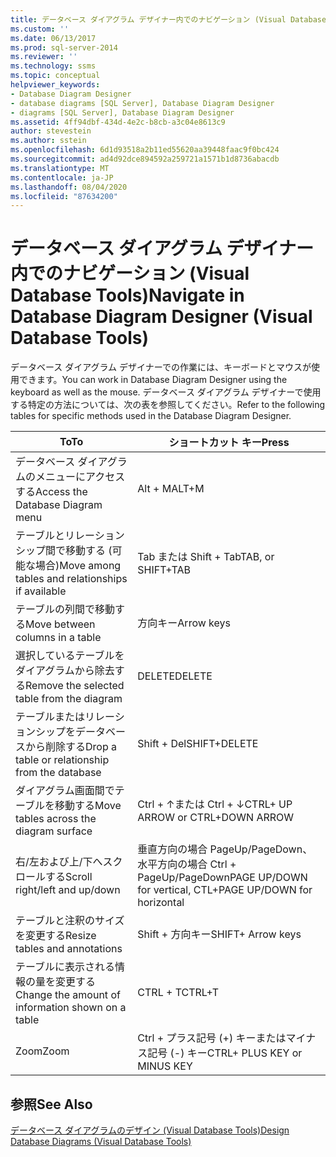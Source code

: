 ```yaml
---
title: データベース ダイアグラム デザイナー内でのナビゲーション (Visual Database Tools) | Microsoft Docs
ms.custom: ''
ms.date: 06/13/2017
ms.prod: sql-server-2014
ms.reviewer: ''
ms.technology: ssms
ms.topic: conceptual
helpviewer_keywords:
- Database Diagram Designer
- database diagrams [SQL Server], Database Diagram Designer
- diagrams [SQL Server], Database Diagram Designer
ms.assetid: 4ff94dbf-434d-4e2c-b8cb-a3c04e8613c9
author: stevestein
ms.author: sstein
ms.openlocfilehash: 6d1d93518a2b11ed55620aa39448faac9f0bc424
ms.sourcegitcommit: ad4d92dce894592a259721a1571b1d8736abacdb
ms.translationtype: MT
ms.contentlocale: ja-JP
ms.lasthandoff: 08/04/2020
ms.locfileid: "87634200"
---
```

# <a name="navigate-in-database-diagram-designer-visual-database-tools"></a><span data-ttu-id="96878-102">データベース ダイアグラム デザイナー内でのナビゲーション (Visual Database Tools)</span><span class="sxs-lookup"><span data-stu-id="96878-102">Navigate in Database Diagram Designer (Visual Database Tools)</span></span>
  <span data-ttu-id="96878-103">データベース ダイアグラム デザイナーでの作業には、キーボードとマウスが使用できます。</span><span class="sxs-lookup"><span data-stu-id="96878-103">You can work in Database Diagram Designer using the keyboard as well as the mouse.</span></span> <span data-ttu-id="96878-104">データベース ダイアグラム デザイナーで使用する特定の方法については、次の表を参照してください。</span><span class="sxs-lookup"><span data-stu-id="96878-104">Refer to the following tables for specific methods used in the Database Diagram Designer.</span></span>  
  
|<span data-ttu-id="96878-105">**To**</span><span class="sxs-lookup"><span data-stu-id="96878-105">**To**</span></span>|<span data-ttu-id="96878-106">**ショートカット キー**</span><span class="sxs-lookup"><span data-stu-id="96878-106">**Press**</span></span>|  
|------------|---------------|  
|<span data-ttu-id="96878-107">データベース ダイアグラムのメニューにアクセスする</span><span class="sxs-lookup"><span data-stu-id="96878-107">Access the Database Diagram menu</span></span>|<span data-ttu-id="96878-108">Alt + M</span><span class="sxs-lookup"><span data-stu-id="96878-108">ALT+M</span></span>|  
|<span data-ttu-id="96878-109">テーブルとリレーションシップ間で移動する (可能な場合)</span><span class="sxs-lookup"><span data-stu-id="96878-109">Move among tables and relationships if available</span></span>|<span data-ttu-id="96878-110">Tab または Shift + Tab</span><span class="sxs-lookup"><span data-stu-id="96878-110">TAB, or SHIFT+TAB</span></span>|  
|<span data-ttu-id="96878-111">テーブルの列間で移動する</span><span class="sxs-lookup"><span data-stu-id="96878-111">Move between columns in a table</span></span>|<span data-ttu-id="96878-112">方向キー</span><span class="sxs-lookup"><span data-stu-id="96878-112">Arrow keys</span></span>|  
|<span data-ttu-id="96878-113">選択しているテーブルをダイアグラムから除去する</span><span class="sxs-lookup"><span data-stu-id="96878-113">Remove the selected table from the diagram</span></span>|<span data-ttu-id="96878-114">DELETE</span><span class="sxs-lookup"><span data-stu-id="96878-114">DELETE</span></span>|  
|<span data-ttu-id="96878-115">テーブルまたはリレーションシップをデータベースから削除する</span><span class="sxs-lookup"><span data-stu-id="96878-115">Drop a table or relationship from the database</span></span>|<span data-ttu-id="96878-116">Shift + Del</span><span class="sxs-lookup"><span data-stu-id="96878-116">SHIFT+DELETE</span></span>|  
|<span data-ttu-id="96878-117">ダイアグラム画面間でテーブルを移動する</span><span class="sxs-lookup"><span data-stu-id="96878-117">Move tables across the diagram surface</span></span>|<span data-ttu-id="96878-118">Ctrl + ↑または Ctrl + ↓</span><span class="sxs-lookup"><span data-stu-id="96878-118">CTRL+ UP ARROW or CTRL+DOWN ARROW</span></span>|  
|<span data-ttu-id="96878-119">右/左および上/下へスクロールする</span><span class="sxs-lookup"><span data-stu-id="96878-119">Scroll right/left and up/down</span></span>|<span data-ttu-id="96878-120">垂直方向の場合 PageUp/PageDown、水平方向の場合 Ctrl + PageUp/PageDown</span><span class="sxs-lookup"><span data-stu-id="96878-120">PAGE UP/DOWN for vertical, CTL+PAGE UP/DOWN for horizontal</span></span>|  
|<span data-ttu-id="96878-121">テーブルと注釈のサイズを変更する</span><span class="sxs-lookup"><span data-stu-id="96878-121">Resize tables and annotations</span></span>|<span data-ttu-id="96878-122">Shift + 方向キー</span><span class="sxs-lookup"><span data-stu-id="96878-122">SHIFT+ Arrow keys</span></span>|  
|<span data-ttu-id="96878-123">テーブルに表示される情報の量を変更する</span><span class="sxs-lookup"><span data-stu-id="96878-123">Change the amount of information shown on a table</span></span>|<span data-ttu-id="96878-124">CTRL + T</span><span class="sxs-lookup"><span data-stu-id="96878-124">CTRL+T</span></span>|  
|<span data-ttu-id="96878-125">Zoom</span><span class="sxs-lookup"><span data-stu-id="96878-125">Zoom</span></span>|<span data-ttu-id="96878-126">Ctrl + プラス記号 (+) キーまたはマイナス記号 (-) キー</span><span class="sxs-lookup"><span data-stu-id="96878-126">CTRL+ PLUS KEY or MINUS KEY</span></span>|  
  
## <a name="see-also"></a><span data-ttu-id="96878-127">参照</span><span class="sxs-lookup"><span data-stu-id="96878-127">See Also</span></span>  
 [<span data-ttu-id="96878-128">データベース ダイアグラムのデザイン (Visual Database Tools)</span><span class="sxs-lookup"><span data-stu-id="96878-128">Design Database Diagrams &#40;Visual Database Tools&#41;</span></span>](visual-database-tools.md)  
  
  
